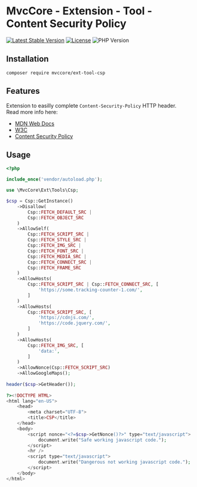 # MvcCore - Extension - Tool - Content Security Policy

[![Latest Stable Version](https://img.shields.io/badge/Stable-v5.0.3-brightgreen.svg?style=plastic)](https://github.com/mvccore/ext-tool-csp/releases)
[![License](https://img.shields.io/badge/License-BSD%203-brightgreen.svg?style=plastic)](https://mvccore.github.io/docs/mvccore/5.0.0/LICENSE.md)
![PHP Version](https://img.shields.io/badge/PHP->=5.4-brightgreen.svg?style=plastic)

## Installation
```shell
composer require mvccore/ext-tool-csp
```

## Features
Extension to easilly complete `Content-Security-Policy` HTTP header.  
Read more info here:
 - [MDN Web Docs](https://developer.mozilla.org/en-US/docs/Web/HTTP/Headers/Content-Security-Policy)
 - [W3C](https://www.w3.org/TR/CSP3/)
 - [Content Security Policy](https://content-security-policy.com/)

## Usage
```php
<?php

include_once('vendor/autoload.php');

use \MvcCore\Ext\Tools\Csp;

$csp = Csp::GetInstance()
	->Disallow(
		Csp::FETCH_DEFAULT_SRC | 
		Csp::FETCH_OBJECT_SRC
	)
	->AllowSelf(
		Csp::FETCH_SCRIPT_SRC | 
		Csp::FETCH_STYLE_SRC | 
		Csp::FETCH_IMG_SRC |
		Csp::FETCH_FONT_SRC |
		Csp::FETCH_MEDIA_SRC |
		Csp::FETCH_CONNECT_SRC |
		Csp::FETCH_FRAME_SRC
	)
	->AllowHosts(
		Csp::FETCH_SCRIPT_SRC | Csp::FETCH_CONNECT_SRC, [
			'https://some.tracking-counter-1.com/',
		]
	)
	->AllowHosts(
		Csp::FETCH_SCRIPT_SRC, [
			'https://cdnjs.com/',
			'https://code.jquery.com/',
		]
	)
	->AllowHosts(
		Csp::FETCH_IMG_SRC, [
			'data:',
		]
	)
	->AllowNonce(Csp::FETCH_SCRIPT_SRC)
	->AllowGoogleMaps();
	
header($csp->GetHeader());
	
?><!DOCTYPE HTML>
<html lang="en-US">
	<head>
		<meta charset="UTF-8">
		<title>CSP</title>
	</head>
	<body>
		<script nonce="<?=$csp->GetNonce()?>" type="text/javascript">
			document.write("Safe working javascript code.");
		</script>
		<hr />
		<script type="text/javascript">
			document.write("Dangerous not working javascript code.");
		</script>
	</body>
</html>
```